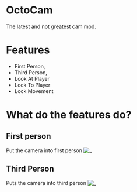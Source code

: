 # OctoCam
The latest and not greatest cam mod.

# Features
* First Person,
* Third Person,
* Look At Player
* Lock To Player
* Lock Movement

# What do the features do?
## First person
Put the camera into first person
![ _ ](https://github.com/OctoBurr/OctoCam/assets/132259285/b9db18f3-3f1c-4d29-88cd-4ae200616a8a)


## Third Person
Puts the camera into third person
![ _ ](https://github.com/OctoBurr/OctoCam/assets/132259285/eeec51ab-ceaa-4f66-b539-faf84ab30cac)
